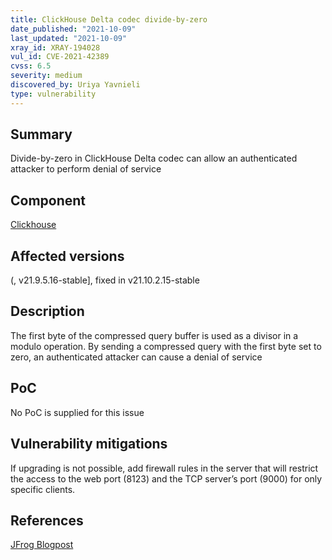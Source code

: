 ```yaml
---
title: ClickHouse Delta codec divide-by-zero
date_published: "2021-10-09"
last_updated: "2021-10-09"
xray_id: XRAY-194028
vul_id: CVE-2021-42389
cvss: 6.5
severity: medium
discovered_by: Uriya Yavnieli
type: vulnerability
---
```

## Summary
Divide-by-zero in ClickHouse Delta codec can allow an authenticated attacker to perform denial of service

## Component

[Clickhouse](https://clickhouse.com/)

## Affected versions

(, v21.9.5.16-stable], fixed in v21.10.2.15-stable

## Description

The first byte of the compressed query buffer is used as a divisor in a modulo operation. By sending a compressed query with the first byte set to zero, an authenticated attacker can cause a denial of service

## PoC

No PoC is supplied for this issue

## Vulnerability mitigations

If upgrading is not possible, add firewall rules in the server that will restrict the access to the web port (8123) and the TCP server’s port (9000) for only specific clients.

## References

[JFrog Blogpost](TBA)
